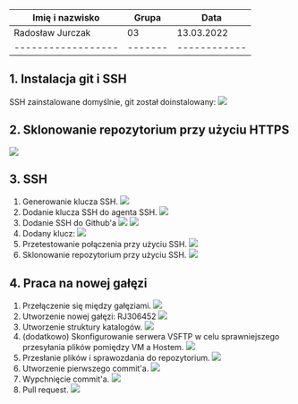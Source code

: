 | Imię i nazwisko  | Grupa | Data       |
|------------------|-------|------------|
| Radosław Jurczak | 03    | 13.03.2022 |
|------------------|-------|------------|
## 1. Instalacja git i SSH
SSH zainstalowane domyślnie, git został doinstalowany:
![](./1.png)
## 2. Sklonowanie repozytorium przy użyciu HTTPS
![](./2.png)
## 3. SSH
1. Generowanie klucza SSH.
![](./3.png)
2. Dodanie klucza SSH do agenta SSH.
![](./4.png)
3. Dodanie SSH do Github'a
![](./5.png)
![](./6.png)
4. Dodany klucz:
![](./7.png)
5. Przetestowanie połączenia przy użyciu SSH.
![](./8.png)
6.  Sklonowanie repozytorium przy użyciu SSH.
![](./9.png)
## 4. Praca na nowej gałęzi
1. Przełączenie się między gałęziami.
![](./10.png)
2. Utworzenie nowej gałęzi: RJ306452
![](./11.png)
3. Utworzenie struktury katalogów.
![](./12.png)
4. (dodatkowo) Skonfigurowanie serwera VSFTP w celu sprawniejszego przesyłania plików pomiędzy VM a Hostem.
![](./13.png)
5. Przesłanie plików i sprawozdania do repozytorium.
![](./14.png)
6. Utworzenie pierwszego commit'a.
![](./15.png)
7. Wypchnięcie commit'a.
![](./16.png)
8. Pull request.
![](./17.png)
